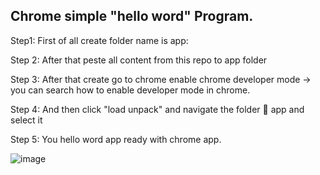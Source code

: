 ## Chrome simple "hello word" Program. 

Step1: First of all create folder name is app:

Step 2: After that peste all content from this repo to app folder

Step 3: After that create go to chrome enable chrome developer mode -> you can search how to enable developer mode in chrome. 

Step 4: And then click "load unpack" and navigate the folder 📂 app and select it

Step 5: You hello word app ready with chrome app. 

![image](https://user-images.githubusercontent.com/46925955/149196780-763b569a-7a5a-45f5-8c57-0d5cef7737f0.png)
